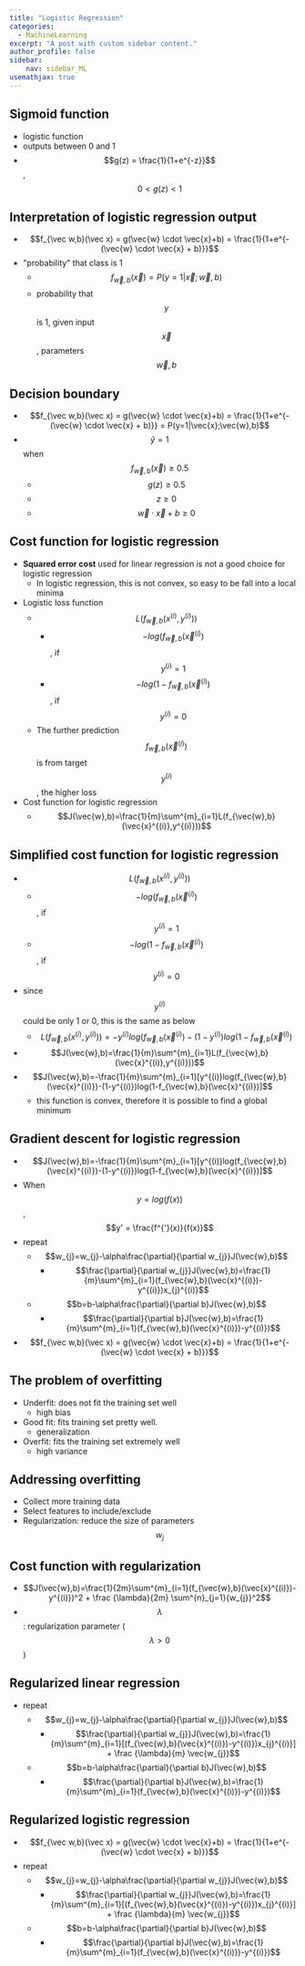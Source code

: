 ```yaml
---
title: "Logistic Regression"
categories:
  - MachineLearning 
excerpt: "A post with custom sidebar content."
author_profile: false
sidebar:
    nav: sidebar_ML
usemathjax: true
---
```



## Sigmoid function

- logistic function
- outputs between 0 and 1
- $$g(z) = \frac{1}{1+e^{-z}}$$, $$0<g(z)<1$$

## Interpretation of logistic regression output

- $$f_{\vec w,b}(\vec x) = g(\vec{w} \cdot \vec{x}+b) = \frac{1}{1+e^{-(\vec{w} \cdot \vec{x} + b)}}$$
- "probability" that class is 1
  - $$f_{\vec w,b}(\vec x) = P(y=1|\vec{x};\vec{w},b)$$
  - probability that $$y$$ is 1, given input $$\vec{x}$$, parameters $$\vec{w}, b$$

## Decision boundary

- $$f_{\vec w,b}(\vec x) = g(\vec{w} \cdot \vec{x}+b) = \frac{1}{1+e^{-(\vec{w} \cdot \vec{x} + b)}}  = P(y=1|\vec{x};\vec{w},b)$$
- $$\hat{y}=1$$ when $$f_{\vec w,b}(\vec x) \geq 0.5$$
  - $$g(z) \geq 0.5$$
  - $$z\geq 0$$
  - $$\vec{w} \cdot \vec{x} + b \geq 0$$

## Cost function for logistic regression

- **Squared error cost** used for linear regression is not a good choice for logistic regression
  - In logistic regression, this is not convex, so easy to be fall into a local minima
- Logistic loss function
  - $$L(f_{\vec{w},b}(x^{(i)},y^{(i)}))$$
    - $$-log(f_{\vec{w},b}(\vec{x}^{(i)})$$, if $$y^{(i)}=1$$
    - $$-log(1-f_{\vec{w},b}(\vec{x}^{(i)})$$, if $$y^{(i)}=0$$
  - The further prediction $$f_{\vec{w},b}(\vec{x}^{(i)})$$ is from target $$y^{(i)}$$, the higher loss
- Cost function for logistic regression
  - $$J(\vec{w},b)=\frac{1}{m}\sum^{m}_{i=1}L(f_{\vec{w},b}(\vec{x}^{(i)},y^{(i)}))$$

## Simplified cost function for logistic regression

- $$L(f_{\vec{w},b}(x^{(i)},y^{(i)}))$$
  - $$-log(f_{\vec{w},b}(\vec{x}^{(i)})$$, if $$y^{(i)}=1$$
  - $$-log(1-f_{\vec{w},b}(\vec{x}^{(i)})$$, if $$y^{(i)}=0$$
- since $$y^{(i)}$$ could be only 1 or 0, this is the same as below
  - $$L(f_{\vec{w},b}(x^{(i)},y^{(i)}))=-y^{(i)}log(f_{\vec{w},b}(\vec{x}^{(i)})-(1-y^{(i)})log(1-f_{\vec{w},b}(\vec{x}^{(i)})$$
- $$J(\vec{w},b)=\frac{1}{m}\sum^{m}_{i=1}L(f_{\vec{w},b}(\vec{x}^{(i)},y^{(i)}))$$
- $$J(\vec{w},b)=-\frac{1}{m}\sum^{m}_{i=1}[y^{(i)}log(f_{\vec{w},b}(\vec{x}^{(i)})-(1-y^{(i)})log(1-f_{\vec{w},b}(\vec{x}^{(i)})]$$
  - this function is convex, therefore it is possible to find a global minimum

## Gradient descent for logistic regression

- $$J(\vec{w},b)=-\frac{1}{m}\sum^{m}_{i=1}[y^{(i)}log(f_{\vec{w},b}(\vec{x}^{(i)})-(1-y^{(i)})log(1-f_{\vec{w},b}(\vec{x}^{(i)})]$$
- When $$y=log(f(x))$$ , $$y' = \frac{f^{'}(x)}{f(x)}$$
- repeat
  - $$w_{j}=w_{j}-\alpha\frac{\partial}{\partial w_{j}}J(\vec{w},b)$$
    - $$\frac{\partial}{\partial w_{j}}J(\vec{w},b)=\frac{1}{m}\sum^{m}_{i=1}(f_{\vec{w},b}(\vec{x}^{(i)})-y^{(i)})x_{j}^{(i)}$$
  - $$b=b-\alpha\frac{\partial}{\partial b}J(\vec{w},b)$$
    - $$\frac{\partial}{\partial b}J(\vec{w},b)=\frac{1}{m}\sum^{m}_{i=1}(f_{\vec{w},b}(\vec{x}^{(i)})-y^{(i)})$$
- $$f_{\vec w,b}(\vec x) = g(\vec{w} \cdot \vec{x}+b) = \frac{1}{1+e^{-(\vec{w} \cdot \vec{x} + b)}}$$

## The problem of overfitting

- Underfit: does not fit the training set well
  - high bias
- Good fit: fits training set pretty well.
  - generalization
- Overfit: fits the training set extremely well
  - high variance

## Addressing overfitting

- Collect more training data
- Select features to include/exclude
- Regularization: reduce the size of parameters $$w_{j}$$

## Cost function with regularization

- $$J(\vec{w},b)=\frac{1}{2m}\sum^{m}_{i=1}(f_{\vec{w},b}(\vec{x}^{(i)})-y^{(i)})^2 + \frac {\lambda}{2m} \sum^{n}_{j=1}{w_{j}}^2$$
- $$\lambda$$: regularization parameter ($$\lambda > 0$$)

## Regularized linear regression

- repeat
  - $$w_{j}=w_{j}-\alpha\frac{\partial}{\partial w_{j}}J(\vec{w},b)$$
    - $$\frac{\partial}{\partial w_{j}}J(\vec{w},b)=\frac{1}{m}\sum^{m}_{i=1}[(f_{\vec{w},b}(\vec{x}^{(i)})-y^{(i)})x_{j}^{(i)}] + \frac {\lambda}{m} \vec{w_{j}}$$
  - $$b=b-\alpha\frac{\partial}{\partial b}J(\vec{w},b)$$
    - $$\frac{\partial}{\partial b}J(\vec{w},b)=\frac{1}{m}\sum^{m}_{i=1}(f_{\vec{w},b}(\vec{x}^{(i)})-y^{(i)})$$

## Regularized logistic regression

- $$f_{\vec w,b}(\vec x) = g(\vec{w} \cdot \vec{x}+b) = \frac{1}{1+e^{-(\vec{w} \cdot \vec{x} + b)}}$$
- repeat
  - $$w_{j}=w_{j}-\alpha\frac{\partial}{\partial w_{j}}J(\vec{w},b)$$
    - $$\frac{\partial}{\partial w_{j}}J(\vec{w},b)=\frac{1}{m}\sum^{m}_{i=1}[(f_{\vec{w},b}(\vec{x}^{(i)})-y^{(i)})x_{j}^{(i)}] + \frac {\lambda}{m} \vec{w_{j}}$$
  - $$b=b-\alpha\frac{\partial}{\partial b}J(\vec{w},b)$$
    - $$\frac{\partial}{\partial b}J(\vec{w},b)=\frac{1}{m}\sum^{m}_{i=1}(f_{\vec{w},b}(\vec{x}^{(i)})-y^{(i)})$$
